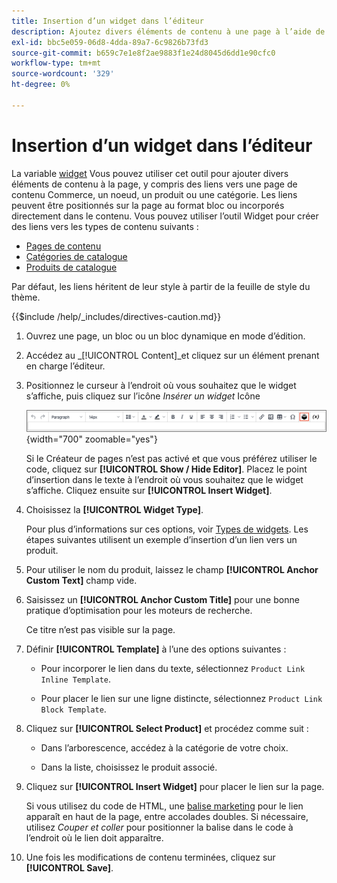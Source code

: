 ```yaml
---
title: Insertion d’un widget dans l’éditeur
description: Ajoutez divers éléments de contenu à une page à l’aide de l’outil de widget dans l’éditeur WYSIWYG.
exl-id: bbc5e059-06d8-4dda-89a7-6c9826b73fd3
source-git-commit: b659c7e1e8f2ae9883f1e24d8045d6dd1e90cfc0
workflow-type: tm+mt
source-wordcount: '329'
ht-degree: 0%

---
```


# Insertion d’un widget dans l’éditeur

La variable [widget](widget-create.md) Vous pouvez utiliser cet outil pour ajouter divers éléments de contenu à la page, y compris des liens vers une page de contenu Commerce, un noeud, un produit ou une catégorie. Les liens peuvent être positionnés sur la page au format bloc ou incorporés directement dans le contenu. Vous pouvez utiliser l’outil Widget pour créer des liens vers les types de contenu suivants :

- [Pages de contenu](pages.md)
- [Catégories de catalogue](../catalog/categories.md)
- [Produits de catalogue](../catalog/product-create.md)

Par défaut, les liens héritent de leur style à partir de la feuille de style du thème.

{{$include /help/_includes/directives-caution.md}}

1. Ouvrez une page, un bloc ou un bloc dynamique en mode d’édition.

1. Accédez au _[!UICONTROL Content]_et cliquez sur un élément prenant en charge l’éditeur.

1. Positionnez le curseur à l’endroit où vous souhaitez que le widget s’affiche, puis cliquez sur l’icône _Insérer un widget_ Icône

   ![Barre d’outils de l’éditeur - Insérer un widget](./assets/editor-toolbar-widget-button.png){width="700" zoomable="yes"}

   Si le Créateur de pages n’est pas activé et que vous préférez utiliser le code, cliquez sur **[!UICONTROL Show / Hide Editor]**. Placez le point d’insertion dans le texte à l’endroit où vous souhaitez que le widget s’affiche. Cliquez ensuite sur **[!UICONTROL Insert Widget]**.

1. Choisissez la **[!UICONTROL Widget Type]**.

   Pour plus d’informations sur ces options, voir [Types de widgets](widgets.md#widget-types). Les étapes suivantes utilisent un exemple d’insertion d’un lien vers un produit.

1. Pour utiliser le nom du produit, laissez le champ **[!UICONTROL Anchor Custom Text]** champ vide.

1. Saisissez un **[!UICONTROL Anchor Custom Title]** pour une bonne pratique d’optimisation pour les moteurs de recherche.

   Ce titre n’est pas visible sur la page.

1. Définir **[!UICONTROL Template]** à l’une des options suivantes :

   - Pour incorporer le lien dans du texte, sélectionnez `Product Link Inline Template`.

   - Pour placer le lien sur une ligne distincte, sélectionnez `Product Link Block Template`.

1. Cliquez sur **[!UICONTROL Select Product]** et procédez comme suit :

   - Dans l’arborescence, accédez à la catégorie de votre choix.

   - Dans la liste, choisissez le produit associé.

1. Cliquez sur **[!UICONTROL Insert Widget]** pour placer le lien sur la page.

   Si vous utilisez du code de HTML, une [balise marketing](../systems/markup-tags.md) pour le lien apparaît en haut de la page, entre accolades doubles. Si nécessaire, utilisez _Couper et coller_ pour positionner la balise dans le code à l’endroit où le lien doit apparaître.

1. Une fois les modifications de contenu terminées, cliquez sur **[!UICONTROL Save]**.
